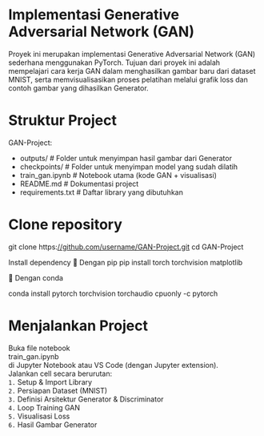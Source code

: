 # Implementasi Generative Adversarial Network (GAN)
Proyek ini merupakan implementasi Generative Adversarial Network (GAN) sederhana menggunakan PyTorch.
Tujuan dari proyek ini adalah mempelajari cara kerja GAN dalam menghasilkan gambar baru dari dataset MNIST, serta memvisualisasikan proses pelatihan melalui grafik loss dan contoh gambar yang dihasilkan Generator.

# Struktur Project
GAN-Project: 
- outputs/          # Folder untuk menyimpan hasil gambar dari Generator
- checkpoints/      # Folder untuk menyimpan model yang sudah dilatih
- train_gan.ipynb   # Notebook utama (kode GAN + visualisasi)
- README.md         # Dokumentasi project
- requirements.txt  # Daftar library yang dibutuhkan

# Clone repository
git clone https:[//github.com/username/GAN-Project.git](https://github.com/zahrasyi/GAN_ML.git)
cd GAN-Project

Install dependency
🔹 Dengan pip
pip install torch torchvision matplotlib

🔹 Dengan conda

conda install pytorch torchvision torchaudio cpuonly -c pytorch

# Menjalankan Project

Buka file notebook  
train_gan.ipynb  
di Jupyter Notebook atau VS Code (dengan Jupyter extension).  
Jalankan cell secara berurutan:  
`1.` Setup & Import Library    
`2.` Persiapan Dataset (MNIST)    
`3.` Definisi Arsitektur Generator & Discriminator  
`4.` Loop Training GAN  
`5.` Visualisasi Loss  
`6.` Hasil Gambar Generator  
